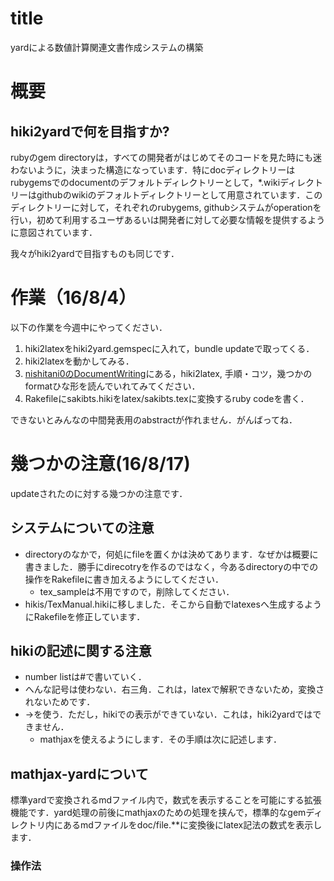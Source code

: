 # title
yardによる数値計算関連文書作成システムの構築

# 概要
## hiki2yardで何を目指すか?
rubyのgem directoryは，すべての開発者がはじめてそのコードを見た時にも迷わないように，決まった構造になっています．特にdocディレクトリーはrubygemsでのdocumentのデフォルトディレクトリーとして，*.wikiディレクトリーはgithubのwikiのデフォルトディレクトリーとして用意されています．このディレクトリーに対して，それぞれのrubygems, githubシステムがoperationを行い，初めて利用するユーザあるいは開発者に対して必要な情報を提供するように意図されています．

我々がhiki2yardで目指すものも同じです．



# 作業（16/8/4）
以下の作業を今週中にやってください．
1. hiki2latexをhiki2yard.gemspecに入れて，bundle updateで取ってくる．
1. hiki2latexを動かしてみる．
  1. [nishitani0のDocumentWriting](http://nishitani0.kwansei.ac.jp/~bob/nishitani0/Internal/DocumentWriting.html)にある，hiki2latex, 手順・コツ，幾つかのformatひな形を読んでいれてみてください．
1. Rakefileにsakibts.hikiをlatex/sakibts.texに変換するruby codeを書く．

できないとみんなの中間発表用のabstractが作れません．がんばってね．

# 幾つかの注意(16/8/17)
updateされたのに対する幾つかの注意です．
## システムについての注意
- directoryのなかで，何処にfileを置くかは決めてあります．なぜかは概要に書きました．勝手にdirecotryを作るのではなく，今あるdirectoryの中での操作をRakefileに書き加えるようにしてください．
  - tex_sampleは不用ですので，削除してください．
- hikis/TexManual.hikiに移しました．そこから自動でlatexesへ生成するようにRakefileを修正しています．
## hikiの記述に関する注意
- number listは#で書いていく．
- へんな記号は使わない．右三角．これは，latexで解釈できないため，変換されないためです．
- $\rightarrow$を使う．ただし，hikiでの表示ができていない．これは，hiki2yardではできません．
  - mathjaxを使えるようにします．その手順は次に記述します．

## mathjax-yardについて
標準yardで変換されるmdファイル内で，数式を表示することを可能にする拡張機能です．yard処理の前後にmathjaxのための処理を挟んで，標準的なgemディレクトリ内にあるmdファイルをdoc/file.**に変換後にlatex記法の数式を表示します．
### 操作法
